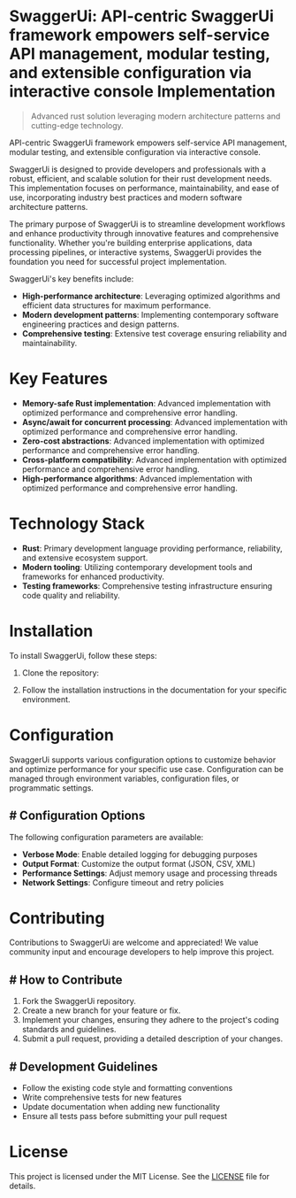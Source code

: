 <!-- fallback_SwaggerUi_20251001200755_62088 -->

# SwaggerUi: API-centric SwaggerUi framework empowers self-service API management, modular testing, and extensible configuration via interactive console Implementation
> Advanced rust solution leveraging modern architecture patterns and cutting-edge technology.

API-centric SwaggerUi framework empowers self-service API management, modular testing, and extensible configuration via interactive console.

SwaggerUi is designed to provide developers and professionals with a robust, efficient, and scalable solution for their rust development needs. This implementation focuses on performance, maintainability, and ease of use, incorporating industry best practices and modern software architecture patterns.

The primary purpose of SwaggerUi is to streamline development workflows and enhance productivity through innovative features and comprehensive functionality. Whether you're building enterprise applications, data processing pipelines, or interactive systems, SwaggerUi provides the foundation you need for successful project implementation.

SwaggerUi's key benefits include:

* **High-performance architecture**: Leveraging optimized algorithms and efficient data structures for maximum performance.
* **Modern development patterns**: Implementing contemporary software engineering practices and design patterns.
* **Comprehensive testing**: Extensive test coverage ensuring reliability and maintainability.

# Key Features

* **Memory-safe Rust implementation**: Advanced implementation with optimized performance and comprehensive error handling.
* **Async/await for concurrent processing**: Advanced implementation with optimized performance and comprehensive error handling.
* **Zero-cost abstractions**: Advanced implementation with optimized performance and comprehensive error handling.
* **Cross-platform compatibility**: Advanced implementation with optimized performance and comprehensive error handling.
* **High-performance algorithms**: Advanced implementation with optimized performance and comprehensive error handling.

# Technology Stack

* **Rust**: Primary development language providing performance, reliability, and extensive ecosystem support.
* **Modern tooling**: Utilizing contemporary development tools and frameworks for enhanced productivity.
* **Testing frameworks**: Comprehensive testing infrastructure ensuring code quality and reliability.

# Installation

To install SwaggerUi, follow these steps:

1. Clone the repository:


2. Follow the installation instructions in the documentation for your specific environment.

# Configuration

SwaggerUi supports various configuration options to customize behavior and optimize performance for your specific use case. Configuration can be managed through environment variables, configuration files, or programmatic settings.

## # Configuration Options

The following configuration parameters are available:

* **Verbose Mode**: Enable detailed logging for debugging purposes
* **Output Format**: Customize the output format (JSON, CSV, XML)
* **Performance Settings**: Adjust memory usage and processing threads
* **Network Settings**: Configure timeout and retry policies

# Contributing

Contributions to SwaggerUi are welcome and appreciated! We value community input and encourage developers to help improve this project.

## # How to Contribute

1. Fork the SwaggerUi repository.
2. Create a new branch for your feature or fix.
3. Implement your changes, ensuring they adhere to the project's coding standards and guidelines.
4. Submit a pull request, providing a detailed description of your changes.

## # Development Guidelines

* Follow the existing code style and formatting conventions
* Write comprehensive tests for new features
* Update documentation when adding new functionality
* Ensure all tests pass before submitting your pull request

# License

This project is licensed under the MIT License. See the [LICENSE](https://github.com/Willysc10/SwaggerUi/blob/main/LICENSE) file for details.

